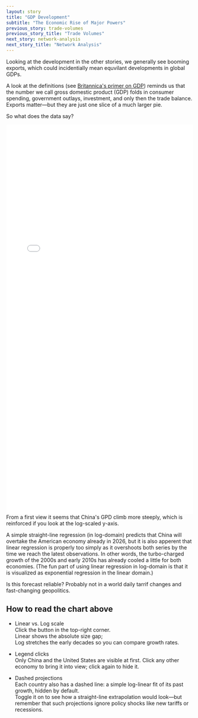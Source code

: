 ```yaml
---
layout: story
title: "GDP Development"
subtitle: "The Economic Rise of Major Powers"
previous_story: trade-volumes
previous_story_title: "Trade Volumes"
next_story: network-analysis
next_story_title: "Network Analysis"
---
```


Looking at the development in the other stories, we generally see booming exports, which could incidentially mean equvilant developments in global GDPs.

A look at the definitions (see <a href="https://www.britannica.com/money/gross-domestic-product">Britannica's primer on GDP</a>) reminds us that the number we call gross domestic product (GDP) folds in consumer spending, government outlays, investment, and only then the trade balance. Exports matter—but they are just one slice of a much larger pie.

So what does the data say?



<iframe src="../visualizations/GDP_development.html" width="100%" height="1050px" frameborder="0"></iframe>
From a first view it seems that China's GPD climb more steeply, which is reinforced if you look at the log-scaled y-axis.

A simple straight-line regression (in log-domain) predicts that China will overtake the American economy already in 2026, but it is also apperent that linear regression is properly too simply as it overshoots both series by the time we reach the latest observations. In other words, the turbo-charged growth of the 2000s and early 2010s has already cooled a little for both economies. (The fun part of using linear regression in log-domain is that it is visualized as exponential regression in the linear domain.)

Is this forecast reliable? Probably not in a world daily tarrif changes and fast-changing geopolitics. 



## How to read the chart above
- Linear vs. Log scale <br>
Click the button in the top-right corner. <br>
Linear shows the absolute size gap; 
<br>Log stretches the early decades so you can compare growth rates.

- Legend clicks
<br>Only China and the United States are visible at first. Click any other economy to bring it into view; click again to hide it.

- Dashed projections <br>
Each country also has a dashed line: a simple log-linear fit of its past growth, hidden by default. 
<br>Toggle it on to see how a straight-line extrapolation would look—but remember that such projections ignore policy shocks like new tariffs or recessions.

